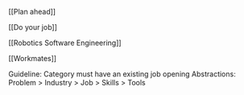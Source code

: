 
[[Plan ahead]]

[[Do your job]]

[[Robotics Software Engineering]]

[[Workmates]]

Guideline:
Category must have an existing job opening
Abstractions: Problem > Industry > Job > Skills > Tools
